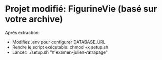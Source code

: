 # Projet modifié: FigurineVie (basé sur votre archive)
Après extraction:
  - Modifiez .env pour configurer DATABASE_URL
  - Rendre le script exécutable: chmod +x setup.sh
  - Lancer: ./setup.sh
"# examen-julien-ratrapage" 
